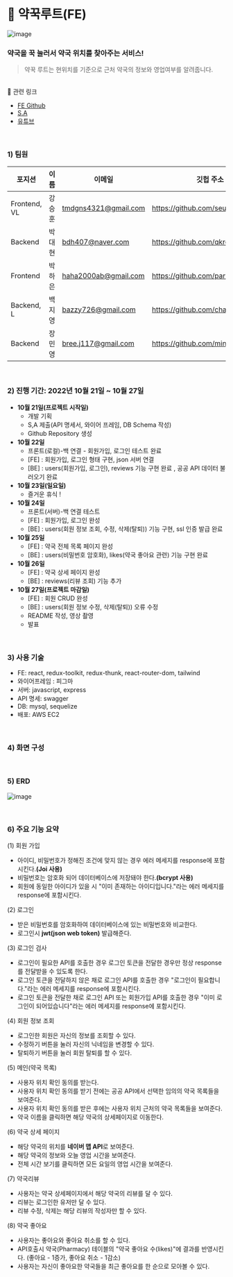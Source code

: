 # 💊 약꾹루트(FE)

![image](https://user-images.githubusercontent.com/98001726/198161841-e1ff49bd-0239-4684-959b-86a1b4bd0372.png)

### 약국을 꾹 눌러서 약국 위치를 찾아주는 서비스!

> 약꾹 루트는 현위치를 기준으로 근처 약국의 정보와 영업여부를 알려줍니다.

<br/>
🔗 관련 링크

- [FE Github](https://github.com/seunghoonKang/frontend-miniproject)
- [S.A](https://fog-cyclone-297.notion.site/3-SA-a0dcbb8473a04a219b3d0a51f0b19e4a)
- [유튜브]()

<br/>

### 1) 팀원

| 포지션       | 이름   | 이메일               | 깃헙 주소                        |
| ------------ | ------ | -------------------- | -------------------------------- |
| Frontend, VL | 강승훈 | tmdgns4321@gmail.com | https://github.com/seunghoonKang |
| Backend      | 박대현 | bdh407@naver.com     | https://github.com/qkreo         |
| Frontend     | 박하은 | haha2000ab@gmail.com | https://github.com/parkharoi     |
| Backend, L   | 백지영 | bazzy726@gmail.com   | https://github.com/chamchimayo   |
| Backend      | 장민영 | bree.j117@gmail.com  | https://github.com/minyoung117   |

<br/>

### 2) 진행 기간: 2022년 10월 21일 ~ 10월 27일

- **10월 21일(프로젝트 시작일)**
  - 개발 기획
  - S,A 제출(API 명세서, 와이어 프레임, DB Schema 작성)
  - Github Repository 생성
- **10월 22일**
  - 프론트(로컬)-백 연결 - 회원가입, 로그인 테스트 완료
  - [FE] : 회원가입, 로그인 형태 구현, json 서버 연결
  - [BE] : users(회원가입, 로그인), reviews 기능 구현 완료 , 공공 API 데이터 불러오기 완료
- **10월 23일(일요일)**
  - 즐거운 휴식 !
- **10월 24일**
  - 프론트(서버)-백 연결 테스트
  - [FE] : 회원가입, 로그인 완성
  - [BE] : users(회원 정보 조회, 수정, 삭제(탈퇴)) 기능 구현, ssl 인증 발급 완료
- **10월 25일**
  - [FE] : 약국 전체 목록 페이지 완성
  - [BE] : users(비밀번호 암호화), likes(약국 좋아요 관련) 기능 구현 완료
- **10월 26일**
  - [FE] : 약국 상세 페이지 완성
  - [BE] : reviews(리뷰 조회) 기능 추가
- **10월 27일(프로젝트 마감일)**
  - [FE] : 회원 CRUD 완성
  - [BE] : users(회원 정보 수정, 삭제(탈퇴)) 오류 수정
  - README 작성, 영상 촬영
  - 발표

<br/>

### 3) 사용 기술

- FE: react, redux-toolkit, redux-thunk, react-router-dom, tailwind
- 와이어프레임 : 피그마
- 서버: javascript, express
- API 명세: swagger
- DB: mysql, sequelize
- 배포: AWS EC2

<br/>

### 4) 화면 구성

<br/>

### 5) ERD

![image](https://user-images.githubusercontent.com/98001726/198181259-bc0798c7-5f4e-437f-9b70-6057a2fa448d.png)

<br/>

### 6) 주요 기능 요약

(1) 회원 가입

- 아이디, 비밀번호가 정해진 조건에 맞지 않는 경우 에러 메세지를 response에 포함시킨다.**(Joi 사용)**
- 비밀번호는 암호화 되어 데이터베이스에 저장돼야 한다.**(bcrypt 사용)**
- 회원에 동일한 아이디가 있을 시 "이미 존재하는 아이디입니다."라는 에러 메세지를 response에 포함시킨다.

(2) 로그인

- 받은 비밀번호를 암호화하여 데이터베이스에 있는 비밀번호와 비교한다.
- 로그인시 **jwt(json web token)** 발급해준다.

(3) 로그인 검사

- 로그인이 필요한 API를 호출한 경우 로그인 토큰을 전달한 경우만 정상 response를 전달받을 수 있도록 한다.
- 로그인 토큰을 전달하지 않은 채로 로그인 API를 호출한 경우 "로그인이 필요합니다."라는 에러 메세지를 response에 포함시킨다.
- 로그인 토큰을 전달한 채로 로그인 API 또는 회원가입 API를 호출한 경우 "이미 로그인이 되어있습니다"라는 에러 메세지를 response에 포함시킨다.

(4) 회원 정보 조회

- 로그인한 회원은 자신의 정보를 조회할 수 있다.
- 수정하기 버튼을 눌러 자신의 닉네임을 변경할 수 있다.
- 탈퇴하기 버튼을 눌러 회원 탈퇴를 할 수 있다.

(5) 메인(약국 목록)

- 사용자 위치 확인 동의를 받는다.
- 사용자 위치 확인 동의를 받기 전에는 공공 API에서 선택한 임의의 약국 목록들을 보여준다.
- 사용자 위치 확인 동의를 받은 후에는 사용자 위치 근처의 약국 목록들을 보여준다.
- 약국 이름을 클릭하면 해당 약국의 상세페이지로 이동한다.

(6) 약국 상세 페이지

- 해당 약국의 위치를 **네이버 맵 API**로 보여준다.
- 해당 약국의 정보와 오늘 영업 시간을 보여준다.
- 전체 시간 보기를 클릭하면 모든 요일의 영업 시간을 보여준다.

(7) 약국리뷰

- 사용자는 약국 상세페이지에서 해당 약국의 리뷰를 달 수 있다.
- 리뷰는 로그인한 유저만 달 수 있다.
- 리뷰 수정, 삭제는 해당 리뷰의 작성자만 할 수 있다.

(8) 약국 좋아요

- 사용자는 좋아요와 좋아요 취소를 할 수 있다.
- API호출시 약국(Pharmacy) 테이블의 "약국 좋아요 수(likes)"에 결과를 반영시킨다.
  (좋아요 - 1증가, 좋아요 취소 - 1감소)
- 사용자는 자신이 좋아요한 약국들을 최근 좋아요를 한 순으로 모아볼 수 있다.
